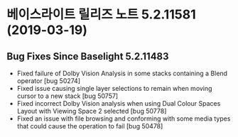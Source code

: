 # 베이스라이트 릴리즈 노트 5.2.11581 (2019-03-19)

## Bug Fixes Since Baselight 5.2.11483

* Fixed failure of Dolby Vision Analysis in some stacks containing a Blend operator \[bug 50274]
* Fixed issue causing single layer selections to remain when moving cursor to a new stack \[bug 50757]
* Fixed incorrect Dolby Vision analysis when using Dual Colour Spaces Layout with Viewing Space 2 selected \[bug 50778]
* Fixed an issue with file browsing and conforming with some media types that could cause the operation to fail \[bug 50478]
